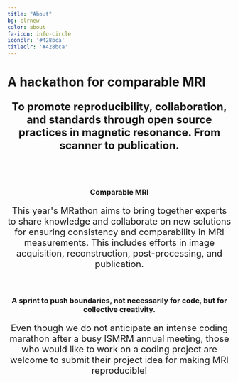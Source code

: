 ```yaml
---
title: "About"
bg: clrnew
color: about
fa-icon: info-circle
iconclr: '#428bca'
titleclr: '#428bca'
---
```


# A hackathon for comparable MRI

<p style ="text-align: center; font-weight: bold; font-size:24px;"> To promote reproducibility, collaboration, and standards through open source practices in magnetic resonance. From scanner to publication.</p>

<br><br>
<center><h3>Comparable MRI</h3>

<p style ="text-align: center;  font-size:20px;">This year's MRathon aims to bring together experts to share knowledge and collaborate on new solutions for ensuring consistency and comparability in MRI measurements. This includes efforts in image acquisition, reconstruction, post-processing, and publication.</p>
 
 <br>

 <h3>A sprint to push boundaries, not necessarily for code, but for collective creativity.</h3>

 <p style ="text-align: center;  font-size:20px;">Even though we do not anticipate an intense coding marathon after a busy ISMRM annual meeting, those who would like to work on a coding project are welcome to submit their project idea for making MRI reproducible!</p>

 </center>

<br><br>




